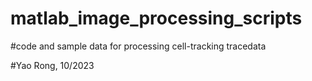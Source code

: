 # matlab_image_processing_scripts

#code and sample data for processing cell-tracking tracedata

#Yao Rong, 10/2023

